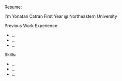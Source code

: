 Resume:

I'm Yonatan Catran
First Year @ Northeastern University

Previous Work Experience:
- ...
- ...
- ...

Skills:
- ...
- ...
- ...